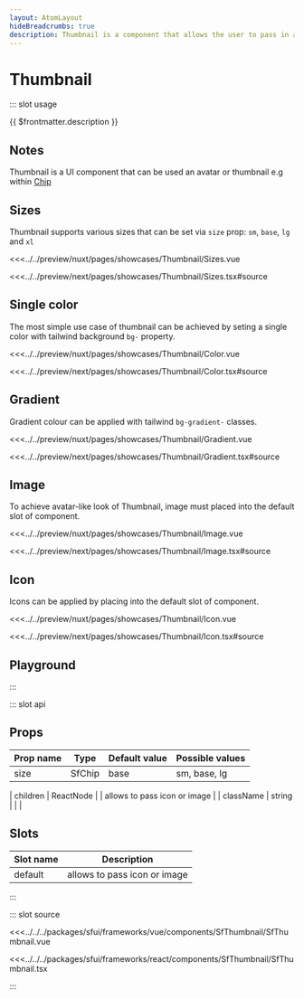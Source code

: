 ```yaml
---
layout: AtomLayout
hideBreadcrumbs: true
description: Thumbnail is a component that allows the user to pass in an custom icon/image or to pass a color/color gradient. It can be used as avatar or thumbnail for filters.
---
```

# Thumbnail

::: slot usage

{{ $frontmatter.description }}

## Notes
<!-- TODO: add link to ChipListItemFilter.md when it's implemented -->
Thumbnail is a UI component that can be used an avatar or thumbnail e.g within [Chip](chip.md)

## Sizes

Thumbnail supports various sizes that can be set via `size` prop: `sm`, `base`, `lg ` and `xl`

<Showcase showcase-name="Thumbnail/Sizes">

<!-- vue -->
<<<../../preview/nuxt/pages/showcases/Thumbnail/Sizes.vue
<!-- end vue -->
<!-- react -->
<<<../../preview/next/pages/showcases/Thumbnail/Sizes.tsx#source
<!-- end react -->
</Showcase>

## Single color

The most simple use case of thumbnail can be achieved by seting a single color with tailwind background `bg-` property.

<Showcase showcase-name="Thumbnail/Color">

<!-- vue -->
<<<../../preview/nuxt/pages/showcases/Thumbnail/Color.vue
<!-- end vue -->
<!-- react -->
<<<../../preview/next/pages/showcases/Thumbnail/Color.tsx#source
<!-- end react -->
</Showcase>

## Gradient

Gradient colour can be applied with tailwind `bg-gradient-` classes.

<Showcase showcase-name="Thumbnail/Gradient">

<!-- vue -->
<<<../../preview/nuxt/pages/showcases/Thumbnail/Gradient.vue
<!-- end vue -->
<!-- react -->
<<<../../preview/next/pages/showcases/Thumbnail/Gradient.tsx#source
<!-- end react -->
</Showcase>

## Image

To achieve avatar-like look of Thumbnail, image must placed into the default slot of component. 

<Showcase showcase-name="Thumbnail/Image">

<!-- vue -->
<<<../../preview/nuxt/pages/showcases/Thumbnail/Image.vue
<!-- end vue -->
<!-- react -->
<<<../../preview/next/pages/showcases/Thumbnail/Image.tsx#source
<!-- end react -->
</Showcase>

## Icon

Icons can be applied by placing into the default slot of component. 

<Showcase showcase-name="Thumbnail/Icon">

<!-- vue -->
<<<../../preview/nuxt/pages/showcases/Thumbnail/Icon.vue
<!-- end vue -->
<!-- react -->
<<<../../preview/next/pages/showcases/Thumbnail/Icon.tsx#source
<!-- end react -->
</Showcase>

## Playground 

<Generate style="height: 450px" />

:::

::: slot api

## Props

| Prop name         | Type                       | Default value | Possible values                        |
|------------------ |----------------------------|---------------|----------------------------------------|
| size              | SfChip                    | base          | sm, base, lg                           |
<!-- react -->
| children          | ReactNode                  |               |  allows to pass icon or image          |
| className         | string                     |               |                                        |
<!-- end react -->

<!-- vue -->
## Slots

| Slot name |            Description          |
| --------- | ------------------------------- |
| default   |  allows to pass icon or image   |
<!-- end vue -->
:::

::: slot source
<SourceCode>
<!-- vue -->
<<<../../../packages/sfui/frameworks/vue/components/SfThumbnail/SfThumbnail.vue
<!-- end vue -->
<!-- react -->
<<<../../../packages/sfui/frameworks/react/components/SfThumbnail/SfThumbnail.tsx
<!-- end react -->
</SourceCode>
:::